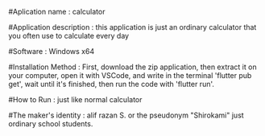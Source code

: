#Aplication name : calculator

#Application description : this application is just an ordinary calculator that you often use to calculate every day

#Software : Windows x64

#Installation Method : First, download the zip application, then extract it on your computer, open it with VSCode, and write in the terminal 'flutter pub get', wait until it's finished, then run the code with 'flutter run'.

#How to Run : just like normal calculator

#The maker's identity : alif razan S. or the pseudonym "Shirokami"
                        just ordinary school students.
